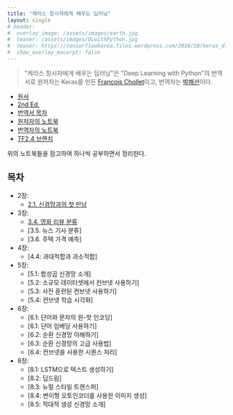 ```yaml
---
title: "케라스 창시자에게 배우는 딥러닝"
layout: single
# header:
#  overlay_image: /assets/images/earth.jpg
#  teaser: /assets/images/DLwithPython.jpg
#  teaser: https://tensorflowkorea.files.wordpress.com/2018/10/keras_dl_b.jpg
#  show_overlay_excerpt: false
---
```


> "케라스 창시자에게 배우는 딥러닝"은 "Deep Learning with Python"의 번역서로 원저자는 Keras를 만든 [François Chollet](https://fchollet.com/)이고, 번역자는 [박해선](https://tensorflow.blog/)이다.

* [원서](http://faculty.neu.edu.cn/yury/AAI/Textbook/Deep%20Learning%20with%20Python.pdf)
* [2nd Ed.](https://livebook.manning.com/book/deep-learning-with-python-second-edition/)
* [번역서 목차](https://tensorflow.blog/%ec%bc%80%eb%9d%bc%ec%8a%a4-%eb%94%a5%eb%9f%ac%eb%8b%9d/)
* [원저자의 노트북](https://github.com/fchollet/deep-learning-with-python-notebooks)
* [번역자의 노트북](https://github.com/rickiepark/deep-learning-with-python-notebooks)
* [TF2.4 브랜치](https://github.com/rickiepark/deep-learning-with-python-notebooks/tree/tf2)

위의 노트북들을 참고하여 하나씩 공부하면서 정리한다.

## 목차

* 2장:
    * [2.1. 신경망과의 첫 만남](https://colab.research.google.com/drive/1RCjXoNExjMjIaCMtRu35Cwryq-vZJDNN?usp=sharing)
* 3장:
    * [3.4. 영화 리뷰 분류](https://colab.research.google.com/drive/1aPavnONxM04DsEvPi1abBDstCKEuOUQd)
    * [3.5. 뉴스 기사 분류]
    * [3.6. 주택 가격 예측]
* 4장:
    * [4.4: 과대적합과 과소적합]
* 5장:
    * [5.1: 합성곱 신경망 소개]
    * [5.2: 소규모 데이터셋에서 컨브넷 사용하기]
    * [5.3: 사전 훈련된 컨브넷 사용하기]
    * [5.4: 컨브넷 학습 시각화]
* 6장:
    * [6.1: 단어와 문자의 원-핫 인코딩]
    * [6.1: 단어 임베딩 사용하기]
    * [6.2: 순환 신경망 이해하기]
    * [6.3: 순환 신경망의 고급 사용법]
    * [6.4: 컨브넷을 사용한 시퀀스 처리]
* 8장:
    * [8.1: LSTM으로 텍스트 생성하기]
    * [8.2: 딥드림]
    * [8.3: 뉴럴 스타일 트랜스퍼]
    * [8.4: 변이형 오토인코더를 사용한 이미지 생성]
    * [8.5: 적대적 생성 신경망 소개]
